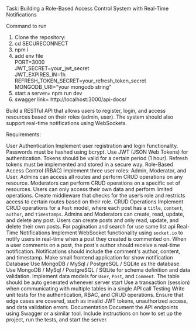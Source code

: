 Task: Building a Role-Based Access Control System with Real-Time Notifications<br>

Command to run<br>
1. Clone the repository:<br>
2. cd SECURECONNECT<br>
3. npm i<br>
4. add env file<br>
PORT=3000<br>
JWT_SECRET=your_jwt_secret<br>
JWT_EXPIRES_IN=1h<br>
REFRESH_TOKEN_SECRET=your_refresh_token_secret<br>
MONGODB_URI="your mongodb string"<br>
5. start a server= npm run dev<br>
6. swagger link= http://localhost:3000/api-docs/<br>



Build a RESTful API that allows users to register, login, and access resources based on their roles (admin, user). The system should also support real-time notifications using WebSockets.

Requirements:

User Authentication
Implement user registration and login functionality.
Passwords must be hashed using bcrypt.
Use JWT (JSON Web Tokens) for authentication. Tokens should be valid for a certain period (1 hour).
Refresh tokens must be implemented and stored in a secure way.
Role-Based Access Control (RBAC)
Implement three user roles: Admin, Moderator, and User.
Admins can access all routes and perform CRUD operations on any resource.
Moderators can perform CRUD operations on a specific set of resources.
Users can only access their own data and perform limited operations.
Create middleware that checks for the user’s role and restricts access to certain routes based on their role.
CRUD Operations
Implement CRUD operations for a `Post` model, where each post has a `title`, `content`, `author`, and `timestamps`.
Admins and Moderators can create, read, update, and delete any post.
Users can create posts and only read, update, and delete their own posts.
For pagination and search for use same list api
Real-Time Notifications
Implement WebSocket functionality using `socket.io` to notify users in real-time when a post they created is commented on.
When a user comments on a post, the post's author should receive a real-time notification.
Notifications should include the comment's author, content, and timestamp.
Make small frontend application for show notification
Database
Use MongoDB / MySql / PostgreSQL / SQLite as the database.
Use MongoDB / MySql / PostgreSQL / SQLite for schema definition and data validation.
Implement data models for `User`, `Post`, and `Comment`.
The table should be auto generated whenever server start
Use a transaction (session) when communicating with multiple tables in a single API call
Testing
Write unit tests for the authentication, RBAC, and CRUD operations.
Ensure that edge cases are covered, such as invalid JWT tokens, unauthorized access, and data validation errors.
Documentation
Document the API endpoints using Swagger or a similar tool.
Include instructions on how to set up the project, run the tests, and start the server.



